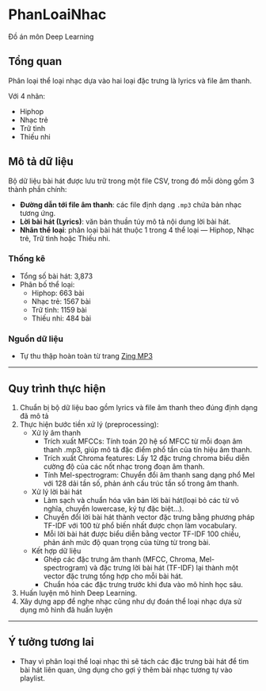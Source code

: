# PhanLoaiNhac
Đồ án môn Deep Learning

## Tổng quan
Phân loại thể loại nhạc dựa vào hai loại đặc trưng là lyrics và file âm thanh.

Với 4 nhãn:
- Hiphop  
- Nhạc trẻ  
- Trữ tình  
- Thiếu nhi

## Mô tả dữ liệu

Bộ dữ liệu bài hát được lưu trữ trong một file CSV, trong đó mỗi dòng gồm 3 thành phần chính:

- **Đường dẫn tới file âm thanh**: các file định dạng `.mp3` chứa bản nhạc tương ứng.
- **Lời bài hát (Lyrics)**: văn bản thuần túy mô tả nội dung lời bài hát.
- **Nhãn thể loại**: phân loại bài hát thuộc 1 trong 4 thể loại — Hiphop, Nhạc trẻ, Trữ tình hoặc Thiếu nhi.

### Thống kê
- Tổng số bài hát: 3,873  
- Phân bố thể loại:  
  - Hiphop: 663 bài  
  - Nhạc trẻ: 1567 bài  
  - Trữ tình: 1159 bài  
  - Thiếu nhi: 484 bài

### Nguồn dữ liệu
- Tự thu thập hoàn toàn từ trang [Zing MP3](https://zingmp3.vn)

---

## Quy trình thực hiện
1. Chuẩn bị bộ dữ liệu bao gồm lyrics và file âm thanh theo đúng định dạng đã mô tả 
2. Thực hiện bước tiền xử lý (preprocessing):
    - Xử lý âm thanh
        - Trích xuất MFCCs: Tính toán 20 hệ số MFCC từ mỗi đoạn âm thanh .mp3, giúp mô tả đặc điểm phổ tần của tín hiệu âm thanh.
        - Trích xuất Chroma features: Lấy 12 đặc trưng chroma biểu diễn cường độ của các nốt nhạc trong đoạn âm thanh.
        - Tính Mel-spectrogram: Chuyển đổi âm thanh sang dạng phổ Mel với 128 dải tần số, phản ánh cấu trúc tần số trong âm thanh.
    - Xử lý lời bài hát 
        - Làm sạch và chuẩn hóa văn bản lời bài hát(loại bỏ các từ vô nghĩa, chuyển lowercase, ký tự đặc biệt...).
        - Chuyển đổi lời bài hát thành vector đặc trưng bằng phương pháp TF-IDF với 100 từ phổ biến nhất được chọn làm vocabulary.
        - Mỗi lời bài hát được biểu diễn bằng vector TF-IDF 100 chiều, phản ánh mức độ quan trọng của từng từ trong bài.
    - Kết hợp dữ liệu
        - Ghép các đặc trưng âm thanh (MFCC, Chroma, Mel-spectrogram) và đặc trưng lời bài hát (TF-IDF) lại thành một vector đặc trưng tổng hợp cho mỗi bài hát.
        - Chuẩn hóa các đặc trưng trước khi đưa vào mô hình học sâu.
3. Huấn luyện mô hình Deep Learning.
4. Xây dựng app để nghe nhạc cũng như dự đoán thể loại nhạc dựa sử dụng mô hình đã huấn luyện

---
## Ý tưởng tương lai
- Thay vì phân loại thể loại nhạc thì sẽ tách các đặc trưng bài hát để tìm bài hát liên quan, ứng dụng cho gợi ý thêm bài nhạc tương tự vào playlist.

